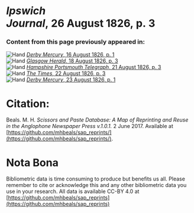 # *Ipswich Journal*, 26 August 1826, p. 3  
  
### Content from this page previously appeared in:  
![Hand](http://scissorsandpaste.net/wp-content/uploads/2017/06/smallhandpointer.png) [*Derby Mercury*, 16 August 1826, p. 1](https://mhbeals.github.io/sap_html/Derby-Mercury/Derby-Mercury-16-August-1826-p-1)  
![Hand](http://scissorsandpaste.net/wp-content/uploads/2017/06/smallhandpointer.png) [*Glasgow Herald*, 18 August 1826, p. 3](https://mhbeals.github.io/sap_html/Glasgow-Herald/Glasgow-Herald-18-August-1826-p-3)  
![Hand](http://scissorsandpaste.net/wp-content/uploads/2017/06/smallhandpointer.png) [*Hampshire Portsmouth Telegraph*, 21 August 1826, p. 3](https://mhbeals.github.io/sap_html/Hampshire-Portsmouth-Telegraph/Hampshire-Portsmouth-Telegraph-21-August-1826-p-3)  
![Hand](http://scissorsandpaste.net/wp-content/uploads/2017/06/smallhandpointer.png) [*The Times*, 22 August 1826, p. 3](https://mhbeals.github.io/sap_html/The-Times/The-Times-22-August-1826-p-3)  
![Hand](http://scissorsandpaste.net/wp-content/uploads/2017/06/smallhandpointer.png) [*Derby Mercury*, 23 August 1826, p. 1](https://mhbeals.github.io/sap_html/Derby-Mercury/Derby-Mercury-23-August-1826-p-1)  


# Citation: 

Beals. M. H. *Scissors and Paste Database: A Map of Reprinting and Reuse in the Anglophone Newspaper Press v.1.0.1.* 2 June 2017. Available at [https://github.com/mhbeals/sap_reprints/](https://github.com/mhbeals/sap_reprints/). 

# Nota Bona

Bibliometric data is time consuming to produce but benefits us all. Please remember to cite or acknowledge this and any other bibliometric data you use in your research. All data is available CC-BY 4.0 at [https://github.com/mhbeals/sap_reprints](https://github.com/mhbeals/sap_reprints)